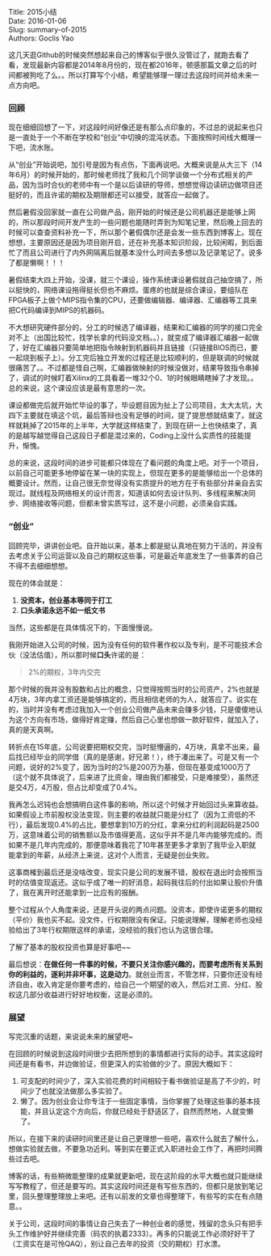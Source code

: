 Title: 2015小结  
Date: 2016-01-06  
Slug: summary-of-2015  
Authors: Goclis Yao  


这几天逛Github的时候突然想起来自己的博客似乎很久没管过了，就跑去看了看，发现最新内容都是2014年8月份的，现在都2016年，顿感那篇文章之后的时间都被狗吃了么。。所以打算写个小结，希望能够理一理过去这段时间并给未来一点方向吧。

### 回顾
现在细细回想了一下，对这段时间好像还是有那么点印象的，不过总的说起来也只是一直处于一个不断在学校和“创业”中切换的混沌状态。下面按照时间线大概理一下吧，流水账。

从“创业”开始说吧，加引号是因为有点伤，下面再说吧。大概来说是从大三下（14年6月）的时候开始的，那时候老师找了我和几个同学谈做一个分布式相关的产品，因为当时合伙的老师中有一个是以后读研的导师，想想觉得边读研边做项目还挺好的，而且许诺的期权及期限都还可以接受，就答应一起做了。

然后暑假没回家就一直在公司做产品，刚开始的时候还是公司机器还是能够上网的，所以那段时间开发产生的一些问题也能随时弄到为知笔记里，然后晚上回去的时候可以查查资料补充一下，所以那个暑假偶尔还是会发一些东西到博客上。现在想想，主要原因还是因为项目刚开启，还在补充基本知识阶段，比较闲暇，到后面忙了而且公司进行了内外网隔离后就基本没什么时间去多想以及记录笔记了。说多了都是懒啊！！！

暑假结束大四上开始，没课，就三个课设，操作系统课设暑假就自己抽空搞了，所以挺快的，网络课设拖得挺长但也不麻烦。蛋疼的也就是综合课设，要组队在FPGA板子上做个MIPS指令集的CPU，还要做编辑器、编译器、汇编器等工具来把C代码编译到MIPS的机器码。

不大想研究硬件部分的，分工的时候选了编译器，结果和汇编器的同学的接口完全对不上（出国比较忙，找学长拿的代码没文档。。），就变成了编译器汇编器一起做了，好在汇编器只要简单地把指令映射到机器码并且链接（只链接BIOS而已，要一起烧到板子上）。分工完后独立开发的过程还是比较顺利的，但是联调的时候就很痛苦了。。不过都是怪自己啊，汇编器做映射的时候没做对，结果导致指令串掉了，调试的时候盯着Xilinx的工具看着一堆32个0、1的时候眼睛瞎掉了才发现。。总的来说，这个课设应该是最有意思的一次。

课设都做完后就开始忙毕设的事了，毕设题目因为扯上了公司项目，太大太坑，大四下主要就在填这个坑，最后答辩也没有足够的时间，提了提思想就结束了。就这样就耗掉了2015年的上半年，大学就这样结束了，到现在研一上也快结束了，真的是越写越觉得自己这段日子都是混过来的，Coding上没什么实质性的技能提升，惭愧。

总的来说，这段时间的进步可能都只体现在了看问题的角度上吧。对于一个项目，以前自己可能更多地停留在某一块的实现上，但现在更多的是能够给出一个总体的概要设计。然而，让自己很无奈觉得没有实质提升的地方在于有些部分并亲自去实现过。就线程及网络相关的设计而言，知道该如何去设计队列、多线程来解决同步、网络接收等问题，但都未曾实质写过，这不是小问题，必须亲自实践。

### “创业”
回顾完毕，讲讲创业吧。自开始以来，基本上都是挺认真地在努力干活的，并没有去考虑关于公司运营以及自己的期权这些事，可是最近年底发生了一些事弄的自己不得不去细细想想。

现在的体会就是：

1. **没资本，创业基本等同于打工**
2. **口头承诺永远不如一纸文书**

当然，这些都是在具体情况下的，下面慢慢说。

我刚开始进入公司的时候，因为没有任何的软件著作权以及专利，是不可能技术合伙（没法估值），所以那时候**口头**许诺的是：

> 2%的期权，3年内交完

那个时候的我并没有股数和占比的概念，只觉得按照当时的公司资产，2%也就是4万块，3年内拿工资还是能够搞定的，而且相信老师的为人，就答应了。说实在的，当时并没有考虑过我加入一个创业公司做产品未来会赚多少钱，只是傻傻地认为这个方向有市场，做得好肯定赚，然后自己心里也想做一款好软件，就加入了，真的是天真啊。

转折点在15年底，公司说要把期权交完，当时挺懵逼的，4万块，真拿不出来，最后找已经毕业的同学借（真的是感谢，好兄弟！），终于凑出来了。可是又有一个问题，说好的2%变了，因为当时的2%是200万为基，但现在基变成1000万了（这个就不具体说了，后来进了比资金，理由我们都接受，只是难接受），虽然还是交4万，4万股，但占比却变成了0.4%。

我再怎么迟钝也会想搞明白这件事的影响，所以这个时候才开始回过头来算收益。如果假设上市前股权没法变现，则主要的收益就只能是分红了（因为工资低的不行），最后发现0.4%的占比，要想拿到10万的分红，拿来分红的利润起码是2500万，这意味着公司的销售额以及市值得更高，这似乎并不是几年内能够完成的。而如果不是几年内完成的，那便意味着我花了10年甚至更多才拿到了我毕业入职就能拿到的年薪，从经济上来说，这对个人而言，无疑是创业失败。

这事商榷到最后还是没啥改变，现实只是公司的发展不错，股权在退出时会按照当时的估值变现返还。这似乎成了唯一的好消息，起码我往后的付出如果让股价升值了，我在离开时还能拿到一比应有的报酬。

整个过程从个人角度来说，还是开头说的两点问题。没资本，即使许诺更多的期权（平价）我也买不起。没文件，行权期限没有保证。只能说理解，理解老师也没经验给出了3年行权期限这样的承诺，没经验的我们也认为这很合理。

了解了基本的股权投资也算是好事吧~~

最后想说：**在做任何一件事的时候，不要只关注你感兴趣的，而要考虑所有关系到你的利益的，逐利并非坏事，这是动力**。就创业而言，不管怎样，只要你还没有经济自由，收入肯定是你要考虑的，给自己一个期望的收入，然后对工资、分红、股权这几部分收益进行好好地权衡，这是必须的。

### 展望
写完沉重的话题，来说说未来的展望吧~

在回顾的时候说到这段时间很少去把所想到的事情都进行实际的动手。其实这段时间还是有看书，并边做验证，但更深入的实验做的少了。原因大概如下：

1. 可支配的时间少了，深入实验花费的时间相较于看书做验证是高了不少的，时间少了也就没法做那么多实验了。
2. 懒了。因为创业会让你专注于一些固定事情，当你掌握了处理这些事的基本技能，并且认定这个方向后，你就已经处于舒适区了，自然而然地，人就变懒了。

所以，在接下来的读研时间里还是让自己更理想一些吧，喜欢什么就去了解什么，想做实验就去做，不要急功近利。等到实在要正式入职进社会工作了，再把时间腾些过去吧。

博客的话，有些稍微能整理的成果就更新吧，现在这阶段的水平大概也就只能继续写写教程了，但还是要写的。其实这段时间还是有写些东西的，但都只是放到笔记里，回头整理整理放上来吧。还有以前发的文章也得整理下，有些写的实在有点随意。。

关于公司，这段时间的事情让自己失去了一种创业者的感觉，残留的念头只有把手头工作维护好并继续完善（码农的执着2333）。再多的只能说工作必须好好干了（工资实在是可怜QAQ），别让自己去年的投资（交的期权）打水漂。


